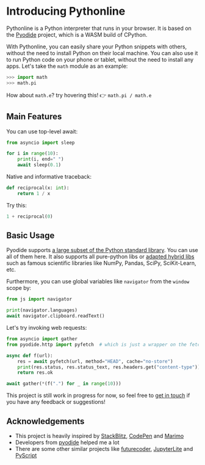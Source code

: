 # Introducing Pythonline

Pythonline is a Python interpreter that runs in your browser. It is based on the [Pyodide](https://github.com/pyodide/pyodide) project, which is a WASM build of CPython.

With Pythonline, you can easily share your Python snippets with others, without the need to install Python on their local machine. You can also use it to run Python code on your phone or tablet, without the need to install any apps. Let's take the `math` module as an example:

```python
>>> import math
>>> math.pi
```

How about `math.e`? try hovering this! 👉 `math.pi / math.e`

## Main Features

You can use top-level await:

```python
from asyncio import sleep

for i in range(10):
    print(i, end=" ")
    await sleep(0.1)
```

Native and informative traceback:

```python
def reciprocal(x: int):
    return 1 / x
```

Try this:

```python
1 + reciprocal(0)
```

## Basic Usage

Pyodide supports [a large subset of the Python standard library](https://pyodide.org/en/stable/usage/wasm-constraints.html). You can use all of them here.
It also supports all pure-python libs or [adapted hybrid libs](https://pyodide.org/en/stable/usage/packages-in-pyodide.html) such as famous scientific libraries like NumPy, Pandas, SciPy, SciKit-Learn, etc.

Furthermore, you can use global variables like `navigator` from the `window` scope by:

```python
from js import navigator

print(navigator.languages)
await navigator.clipboard.readText()
```

Let's try invoking web requests:

```python
from asyncio import gather
from pyodide.http import pyfetch  # which is just a wrapper on the fetch in js

async def f(url):
    res = await pyfetch(url, method="HEAD", cache="no-store")
    print(res.status, res.status_text, res.headers.get("content-type"))
    return res.ok

await gather(*(f(".") for _ in range(10)))
```

This project is still work in progress for now, so feel free to [get in touch](https://github.com/promplate/pyth-on-line/discussions) if you have any feedback or suggestions!

## Acknowledgements

- This project is heavily inspired by [StackBlitz](https://stackblitz.com/), [CodePen](https://codepen.io/) and [Marimo](https://github.com/marimo-team/marimo)
- Developers from [pyodide](https://github.com/pyodide) helped me a lot
- There are some other similar projects like [futurecoder](https://futurecoder.io/), [JupyterLite](https://jupyterlite.github.io/demo) and [PyScript](https://pyscript.com/)
